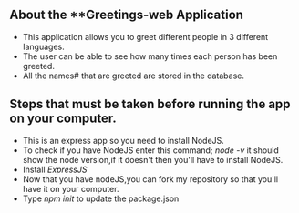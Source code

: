 ## About the **Greetings-web Application


- This application allows you to greet different people in 3 different languages.
- The user can be able to see how many times each person has been greeted.
- All the names# that are greeted are stored in the database.


## Steps that must be taken before running the app on your computer.
 
 - This is an express app so you need to install NodeJS.
 - To check if you have NodeJS enter this command;
 *node -v* it should show the node version,if it doesn't then you'll have to install NodeJS.
 - Install *ExpressJS*
 - Now that you have nodeJS,you can fork my repository so that you'll have it on your computer.
 - Type *npm init* to update the package.json
 
 
 
